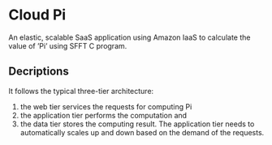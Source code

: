 # Cloud Pi
An elastic, scalable SaaS application using Amazon IaaS to calculate the value of ’Pi’ using SFFT C program.

## Decriptions
It follows the typical three-tier architecture: 
1) the web tier services the requests for computing Pi
2) the application tier performs the computation and 
3) the data tier stores the computing result. The application tier needs to automatically scales up and down based on the demand of the requests.
